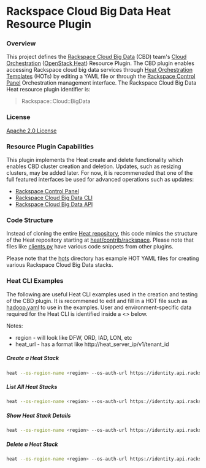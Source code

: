 Rackspace Cloud Big Data Heat Resource Plugin
=============================================

### Overview
This project defines the [Rackspace Cloud Big Data](http://www.rackspace.com/en-us/cloud/big-data) (CBD) team's [Cloud Orchestration](http://www.rackspace.com/en-us/cloud/orchestration) ([OpenStack Heat](https://wiki.openstack.org/wiki/Heat)) Resource Plugin. The CBD plugin enables accessing Rackspace cloud big data services through [Heat Orchestration Templates](http://docs.openstack.org/developer/heat/template_guide/hot_guide.html) (HOTs) by editing a YAML file or through the [Rackspace Control Panel](https://mycloud.rackspace.com/) Orchestration management interface. The Rackspace Cloud Big Data Heat resource plugin identifier is:

> Rackspace::Cloud::BigData

### License
[Apache 2.0 License](http://www.apache.org/licenses/LICENSE-2.0)

### Resource Plugin Capabilities
This plugin implements the Heat create and delete functionality which enables CBD cluster creation and deletion. Updates, such as resizing clusters, may be added later. For now, it is recommeneded that one of the full featured interfaces be used for advanced operations such as updates:
* [Rackspace Control Panel](https://mycloud.rackspace.com/)
* [Rackspace Cloud Big Data CLI](https://github.com/rackerlabs/python-lavaclient/)
* [Rackspace Cloud Big Data API](http://docs.rackspace.com/cbd/api/v1.0/cbd-devguide/content/overview.html)

### Code Structure
Instead of cloning the entire [Heat repository](https://github.com/openstack/heat), this code mimics the structure of the Heat repository starting at [heat/contrib/rackspace](https://github.com/openstack/heat/tree/master/contrib/rackspace). Please note that files like [clients.py](https://github.com/rackerlabs/cbd_heat_plugin/blob/master/rackspace/clients.py) have various code snippets from other plugins.

Please note that the [hots](https://github.com/rackerlabs/cbd_heat_plugin/tree/master/hots) directory has example HOT YAML files for creating various Rackspace Cloud Big Data stacks.

### Heat CLI Examples
The following are useful Heat CLI examples used in the creation and testing of the CBD plugin. It is recommened to edit and fill in a HOT file such as [hadoop.yaml](https://github.com/rackerlabs/cbd_heat_plugin/blob/master/hots/hadoop.yaml) to use in the examples. User and environment-specific data required for the Heat CLI is identified inside a <> below.

Notes:
* region - will look like DFW, ORD, IAD, LON, etc
* heat_url - has a format like http://heat_server_ip/v1/tenant_id

##### Create a Heat Stack
```sh
heat --os-region-name <region> --os-auth-url https://identity.api.rackspacecloud.com/v2.0/ --os-tenant-id <tenant_id> --heat-url <heat_url> --os-username <user_name> --os-password <password> stack-create -f <hot_template> <my_heat_stack_name>
```

##### List All Heat Stacks
```sh
heat --os-region-name <region> --os-auth-url https://identity.api.rackspacecloud.com/v2.0/ --os-tenant-id <tenant_id> --heat-url <heat_url> --os-username <user_name> --os-password <password> stack-list
```

##### Show Heat Stack Details
```sh
heat --os-region-name <region> --os-auth-url https://identity.api.rackspacecloud.com/v2.0/ --os-tenant-id <tenant_id> --heat-url <heat_url> --os-username <user_name> --os-password <password> stack-show <my_heat_stack_name>
```

##### Delete a Heat Stack
```sh
heat --os-region-name <region> --os-auth-url https://identity.api.rackspacecloud.com/v2.0/ --os-tenant-id <tenant_id> --heat-url <heat_url> --os-username <user_name> --os-password <password> stack-delete <my_heat_stack_name>
```
